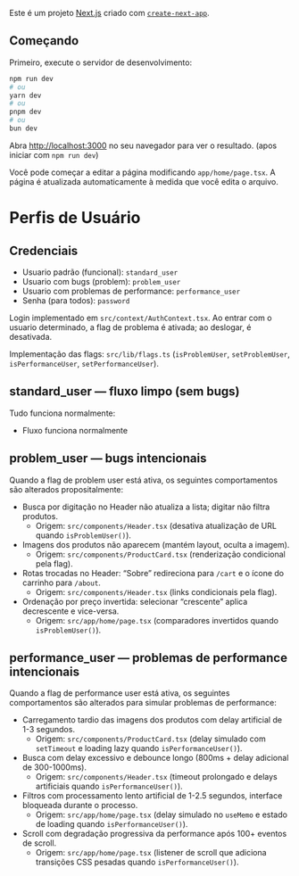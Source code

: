 Este é um projeto [Next.js](https://nextjs.org) criado com [`create-next-app`](https://nextjs.org/docs/app/api-reference/cli/create-next-app).

## Começando

Primeiro, execute o servidor de desenvolvimento:

```bash
npm run dev
# ou
yarn dev
# ou
pnpm dev
# ou
bun dev
```

Abra [http://localhost:3000](http://localhost:3000) no seu navegador para ver o resultado. (apos iniciar com `npm run dev`)

Você pode começar a editar a página modificando `app/home/page.tsx`. A página é atualizada automaticamente à medida que você edita o arquivo.

# Perfis de Usuário

## Credenciais

- Usuario padrão (funcional): `standard_user`
- Usuario com bugs (problem): `problem_user`
- Usuario com problemas de performance: `performance_user`
- Senha (para todos): `password`

Login implementado em `src/context/AuthContext.tsx`. Ao entrar com o usuario determinado, a flag de problema é ativada; ao deslogar, é desativada.

Implementação das flags: `src/lib/flags.ts` (`isProblemUser`, `setProblemUser`, `isPerformanceUser`, `setPerformanceUser`).

## standard_user — fluxo limpo (sem bugs)

Tudo funciona normalmente:

- Fluxo funciona normalmente

## problem_user — bugs intencionais

Quando a flag de problem user está ativa, os seguintes comportamentos são alterados propositalmente:

- Busca por digitação no Header não atualiza a lista; digitar não filtra produtos.
  - Origem: `src/components/Header.tsx` (desativa atualização de URL quando `isProblemUser()`).
- Imagens dos produtos não aparecem (mantém layout, oculta a imagem).
  - Origem: `src/components/ProductCard.tsx` (renderização condicional pela flag).
- Rotas trocadas no Header: “Sobre” redireciona para `/cart` e o ícone do carrinho para `/about`.
  - Origem: `src/components/Header.tsx` (links condicionais pela flag).
- Ordenação por preço invertida: selecionar “crescente” aplica decrescente e vice-versa.
  - Origem: `src/app/home/page.tsx` (comparadores invertidos quando `isProblemUser()`).

## performance_user — problemas de performance intencionais

Quando a flag de performance user está ativa, os seguintes comportamentos são alterados para simular problemas de performance:

- Carregamento tardio das imagens dos produtos com delay artificial de 1-3 segundos.
  - Origem: `src/components/ProductCard.tsx` (delay simulado com `setTimeout` e loading lazy quando `isPerformanceUser()`).
- Busca com delay excessivo e debounce longo (800ms + delay adicional de 300-1000ms).
  - Origem: `src/components/Header.tsx` (timeout prolongado e delays artificiais quando `isPerformanceUser()`).
- Filtros com processamento lento artificial de 1-2.5 segundos, interface bloqueada durante o processo.
  - Origem: `src/app/home/page.tsx` (delay simulado no `useMemo` e estado de loading quando `isPerformanceUser()`).
- Scroll com degradação progressiva da performance após 100+ eventos de scroll.
  - Origem: `src/app/home/page.tsx` (listener de scroll que adiciona transições CSS pesadas quando `isPerformanceUser()`).
